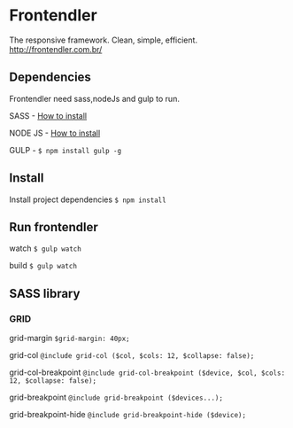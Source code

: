 Frontendler
===========

The responsive framework. Clean, simple, efficient. http://frontendler.com.br/


Dependencies
------

Frontendler need sass,nodeJs and gulp to run.

SASS - [How to install](http://sass-lang.com/install)

NODE JS - [How to install](http://nodejs.org/)

GULP - ```$ npm install gulp -g```

Install
------

Install project dependencies ```$ npm install```

Run frontendler
------

watch ```$ gulp watch```

build ```$ gulp watch```


SASS library
------

### GRID

grid-margin ```$grid-margin: 40px;```

grid-col ```@include grid-col ($col, $cols: 12, $collapse: false);```

grid-col-breakpoint ```@include grid-col-breakpoint ($device, $col, $cols: 12, $collapse: false);```

grid-breakpoint ```@include grid-breakpoint ($devices...);```

grid-breakpoint-hide ```@include grid-breakpoint-hide ($device);```

